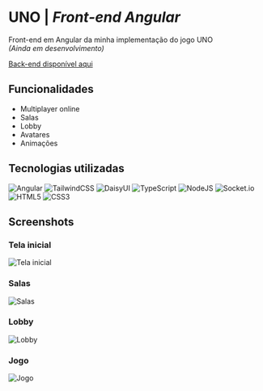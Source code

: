 # UNO | _Front-end Angular_

Front-end em Angular da minha implementação do jogo UNO\
_(Ainda em desenvolvimento)_

[Back-end disponível aqui](https://github.com/josejefferson/uno-backend)

## Funcionalidades

- Multiplayer online
- Salas
- Lobby
- Avatares
- Animações

## Tecnologias utilizadas

![Angular](https://img.shields.io/badge/angular-%23DD0031.svg?style=for-the-badge&logo=angular&logoColor=white)
![TailwindCSS](https://img.shields.io/badge/tailwindcss-%2338B2AC.svg?style=for-the-badge&logo=tailwind-css&logoColor=white)
![DaisyUI](https://img.shields.io/badge/daisyui-5A0EF8?style=for-the-badge&logo=daisyui&logoColor=white)
![TypeScript](https://img.shields.io/badge/typescript-%23007ACC.svg?style=for-the-badge&logo=typescript&logoColor=white)
![NodeJS](https://img.shields.io/badge/node.js-6DA55F?style=for-the-badge&logo=node.js&logoColor=white)
![Socket.io](https://img.shields.io/badge/Socket.io-black?style=for-the-badge&logo=socket.io&badgeColor=010101)
![HTML5](https://img.shields.io/badge/html5-%23E34F26.svg?style=for-the-badge&logo=html5&logoColor=white)
![CSS3](https://img.shields.io/badge/css3-%231572B6.svg?style=for-the-badge&logo=css3&logoColor=white)

## Screenshots

### Tela inicial
![Tela inicial](https://github.com/josejefferson/uno-angular/assets/52979246/6c4ecfc0-7f40-49c1-b741-86f425d6db5e)

### Salas
![Salas](https://github.com/josejefferson/uno-angular/assets/52979246/6d70c67e-2147-4f2e-a9f0-05906950fdd6)

### Lobby
![Lobby](https://github.com/josejefferson/uno-angular/assets/52979246/88e5c636-9714-42ff-b163-a18e6119af40)

### Jogo
![Jogo](https://github.com/josejefferson/uno-angular/assets/52979246/277f26e7-b193-46d1-80d2-f96154254e51)

